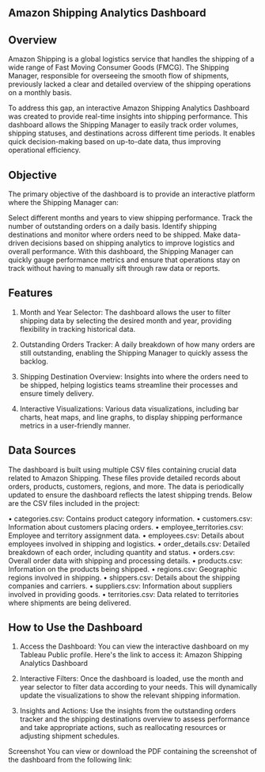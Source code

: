 ## Amazon Shipping Analytics Dashboard

## Overview
Amazon Shipping is a global logistics service that handles the shipping of a wide range of Fast Moving Consumer Goods (FMCG). The Shipping Manager, responsible for overseeing the smooth flow of shipments, previously lacked a clear and detailed overview of the shipping operations on a monthly basis.

To address this gap, an interactive Amazon Shipping Analytics Dashboard was created to provide real-time insights into shipping performance. This dashboard allows the Shipping Manager to easily track order volumes, shipping statuses, and destinations across different time periods. It enables quick decision-making based on up-to-date data, thus improving operational efficiency.

## Objective
The primary objective of the dashboard is to provide an interactive platform where the Shipping Manager can:

Select different months and years to view shipping performance.
Track the number of outstanding orders on a daily basis.
Identify shipping destinations and monitor where orders need to be shipped.
Make data-driven decisions based on shipping analytics to improve logistics and overall performance.
With this dashboard, the Shipping Manager can quickly gauge performance metrics and ensure that operations stay on track without having to manually sift through raw data or reports.

## Features
1. Month and Year Selector: The dashboard allows the user to filter shipping data by selecting the desired month and year, providing flexibility in tracking historical data.

2. Outstanding Orders Tracker: A daily breakdown of how many orders are still outstanding, enabling the Shipping Manager to quickly assess the backlog.

3. Shipping Destination Overview: Insights into where the orders need to be shipped, helping logistics teams streamline their processes and ensure timely delivery.

4. Interactive Visualizations: Various data visualizations, including bar charts, heat maps, and line graphs, to display shipping performance metrics in a user-friendly manner.

## Data Sources
The dashboard is built using multiple CSV files containing crucial data related to Amazon Shipping. These files provide detailed records about orders, products, customers, regions, and more. The data is periodically updated to ensure the dashboard reflects the latest shipping trends. Below are the CSV files included in the project:

•	categories.csv: Contains product category information.
•	customers.csv: Information about customers placing orders.
•	employee_territories.csv: Employee and territory assignment data.
•	employees.csv: Details about employees involved in shipping and logistics.
•	order_details.csv: Detailed breakdown of each order, including quantity and status.
•	orders.csv: Overall order data with shipping and processing details.
•	products.csv: Information on the products being shipped.
•	regions.csv: Geographic regions involved in shipping.
•	shippers.csv: Details about the shipping companies and carriers.
•	suppliers.csv: Information about suppliers involved in providing goods.
•	territories.csv: Data related to territories where shipments are being delivered.

## How to Use the Dashboard
1. Access the Dashboard: You can view the interactive dashboard on my Tableau Public profile. Here's the link to access it:
Amazon Shipping Analytics Dashboard

2. Interactive Filters: Once the dashboard is loaded, use the month and year selector to filter data according to your needs. This will dynamically update the visualizations to show the relevant shipping information.

3. Insights and Actions: Use the insights from the outstanding orders tracker and the shipping destinations overview to assess performance and take appropriate actions, such as reallocating resources or adjusting shipment schedules.

Screenshot
You can view or download the PDF containing the screenshot of the dashboard from the following link:






